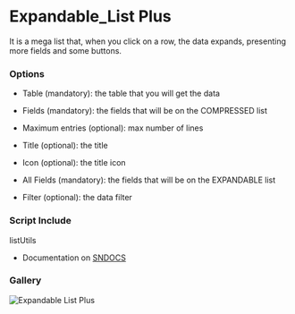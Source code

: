 # Expandable_List Plus

It is a mega list that, when you click on a row, the data expands, presenting more fields and some buttons.


### Options

- Table (mandatory): the table that you will get the data

- Fields (mandatory): the fields that will be on the COMPRESSED list

- Maximum entries (optional): max number of lines

- Title (optional): the title

- Icon (optional): the title icon

- All Fields (mandatory): the fields that will be on the EXPANDABLE list

- Filter (optional): the data filter

### Script Include

listUtils

- Documentation on [SNDOCS](https://github.com/Organize-Cloud-Labs/Service-Portal/tree/main/Documentation)

### Gallery

![Expandable List Plus](https://github.com/Organize-Cloud-Labs/Service-Portal/blob/main/Components/Expandable_List/Plus/Expandable%20List%20Plus.gif)
